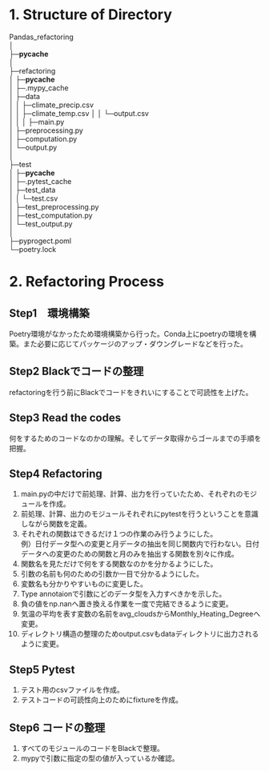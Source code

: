 # 1. Structure of Directory
Pandas_refactoring    
│    
├─__pycache__    
│    
├─refactoring    
│  ├─__pycache__    
│  ├─.mypy_cache    
│  ├─data    
│  │  ├─climate_precip.csv    
│  │  ├─climate_temp.csv
│  │  └─output.csv    
│  │
│  ├─main.py    
│  ├─preprocessing.py    
│  ├─computation.py    
│  └─output.py    
│    
├─test    
│  ├─__pycache__    
│  ├─.pytest_cache    
│  ├─test_data    
│  │  └─test.csv    
│  ├─test_preprocessing.py    
│  ├─test_computation.py    
│  └─test_output.py    
│    
├─pyprogect.poml     
└─poetry.lock    


# 2. Refactoring Process
## Step1　環境構築
Poetry環境がなかったため環境構築から行った。Conda上にpoetryの環境を構築。また必要に応じてパッケージのアップ・ダウングレードなどを行った。
## Step2 Blackでコードの整理
refactoringを行う前にBlackでコードをきれいにすることで可読性を上げた。
## Step3 Read the codes
何をするためのコードなのかの理解。そしてデータ取得からゴールまでの手順を把握。
## Step4 Refactoring
1. main.pyの中だけで前処理、計算、出力を行っていたため、それぞれのモジュールを作成。
2. 前処理、計算、出力のモジュールそれぞれにpytestを行うということを意識しながら関数を定義。
3. それぞれの関数はできるだけ１つの作業のみ行うようにした。    
例）日付データ型への変更と月データの抽出を同じ関数内で行わない。日付データへの変更のための関数と月のみを抽出する関数を別々に作成。
4. 関数名を見ただけで何をする関数なのかを分かるようにした。
5. 引数の名前も何のための引数か一目で分かるようにした。
6. 変数名も分かりやすいものに変更した。
7. Type annotaionで引数にどのデータ型を入力すべきかを示した。
8. 負の値をnp.nanへ置き換える作業を一度で完結できるように変更。
9. 気温の平均を表す変数の名前をavg_cloudsからMonthly_Heating_Degreeへ変更。
10. ディレクトリ構造の整理のためoutput.csvもdataディレクトリに出力されるように変更。
## Step5 Pytest
1. テスト用のcsvファイルを作成。
2. テストコードの可読性向上のためにfixtureを作成。
## Step6 コードの整理
1. すべてのモジュールのコードをBlackで整理。
2. mypyで引数に指定の型の値が入っているか確認。
